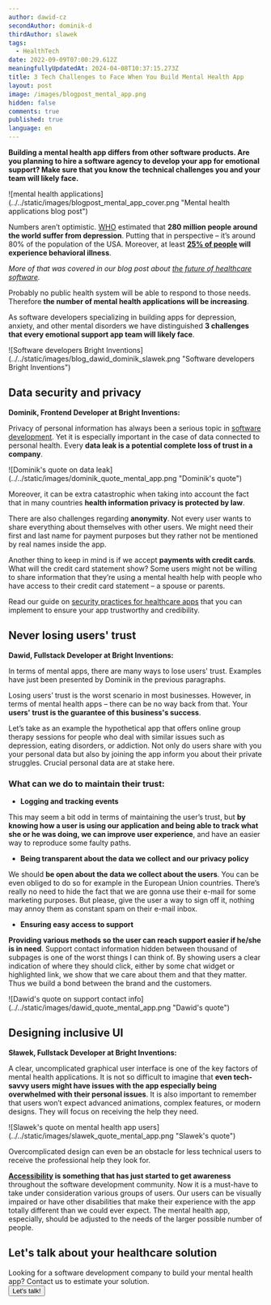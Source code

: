 ```yaml
---
author: dawid-cz
secondAuthor: dominik-d
thirdAuthor: slawek
tags:
  - HealthTech
date: 2022-09-09T07:00:29.612Z
meaningfullyUpdatedAt: 2024-04-08T10:37:15.273Z
title: 3 Tech Challenges to Face When You Build Mental Health App
layout: post
image: /images/blogpost_mental_app.png
hidden: false
comments: true
published: true
language: en
---
```

**Building a mental health app differs from other software products. Are you planning to hire a software agency to develop your app for emotional support? Make sure that you know the technical challenges you and your team will likely face.**

<div className="image">![mental health applications](../../static/images/blogpost_mental_app_cover.png "Mental health applications blog post")</div>

Numbers aren’t optimistic. [WHO](https://www.who.int/news-room/fact-sheets/detail/depression) estimated that **280 million people around the world suffer from depression**. Putting that in perspective – it’s around 80% of the population of the USA. Moreover, at least **[25% of people](https://www2.deloitte.com/content/dam/insights/us/articles/glob114104_future-of-behavioral-health/GLOB114104_Future-of-behavioral-health.pdf) will experience behavioral illness**. 

*More of that was covered in our blog post about [the future of healthcare software](https://brightinventions.pl/blog/healthcare-software-development-not-a-future/).*

Probably no public health system will be able to respond to those needs. Therefore **the number of mental health applications will be increasing**. 

As software developers specializing in building apps for depression, anxiety, and other mental disorders we have distinguished **3 challenges that every emotional support app team will likely face**.

<div className="image">![Software developers Bright Inventions](../../static/images/blog_dawid_dominik_slawek.png "Software developers Bright Inventions")</div>

## Data security and privacy

**Dominik, Frontend Developer at Bright Inventions:**

Privacy of personal information has always been a serious topic in [software development](/our-areas/custom-software-development). Yet it is especially important in the case of data connected to personal health. Every **data leak is a potential complete loss of trust in a company**. 

<div className="image">![Dominik's quote on data leak](../../static/images/dominik_quote_mental_app.png "Dominik's quote")</div>

Moreover, it can be extra catastrophic when taking into account the fact that in many countries **health information privacy is protected by law**. 

There are also challenges regarding **anonymity**. Not every user wants to share everything about themselves with other users. We might need their first and last name for payment purposes but they rather not be mentioned by real names inside the app. 

Another thing to keep in mind is if we accept **payments with credit cards**. What will the credit card statement show? Some users might not be willing to share information that they’re using a mental health help with people who have access to their credit card statement – a spouse or parents.

Read our guide on [security practices for healthcare apps](/blog/cyber-security-in-healthcare/) that you can implement  to ensure your app trustworthy and credibility.

## Never losing users' trust

**Dawid, Fullstack Developer at Bright Inventions:**

In terms of mental apps, there are many ways to lose users' trust. Examples have just been presented by Dominik in the previous paragraphs.

Losing users’ trust is the worst scenario in most businesses. However, in terms of mental health apps – there can be no way back from that. Your **users' trust is the guarantee of this business's success**.

Let’s take as an example the hypothetical app that offers online group therapy sessions for people who deal with similar issues such as depression, eating disorders, or addiction. Not only do users share with you your personal data but also by joining the app inform you about their private struggles. Crucial personal data are at stake here. 

### What can we do to maintain their trust:

* **Logging and tracking events**

This may seem a bit odd in terms of maintaining the user’s trust, but **by knowing how a user is using our application and being able to track what she or he was doing, we can improve user experience**, and have an easier way to reproduce some faulty paths.

* **Being transparent about the data we collect and our privacy policy**

We should **be open about the data we collect about the users**. You can be even obliged to do so for example in the European Union countries. There’s really no need to hide the fact that we are gonna use their e-mail for some marketing purposes. But please, give the user a way to sign off it, nothing may annoy them as constant spam on their e-mail inbox.

* **Ensuring easy access to support**

**Providing various methods so the user can reach support easier if he/she is in need**. Support contact information hidden between thousand of subpages is one of the worst things I can think of. By showing users a clear indication of where they should click, either by some chat widget or highlighted link, we show that we care about them and that they matter. Thus we build a bond between the brand and the customers.

<div className="image">![Dawid's quote on support contact info](../../static/images/dawid_quote_mental_app.png "Dawid's quote")</div>

## Designing inclusive UI

**Sławek, Fullstack Developer at Bright Inventions:**

A clear, uncomplicated graphical user interface is one of the key factors of mental health applications. It is not so difficult to imagine that **even tech-savvy users might have issues with the app especially being overwhelmed with their personal issues**. It is also important to remember that users won’t expect advanced animations, complex features, or modern designs. They will focus on receiving the help they need.

<div className="image">![Slawek's quote on mental health app users](../../static/images/slawek_quote_mental_app.png "Slawek's quote")</div>

Overcomplicated design can even be an obstacle for less technical users to receive the professional help they look for.

**[Accessibility](https://developer.mozilla.org/en-US/docs/Learn/Accessibility/What_is_accessibility) is something that has just started to get awareness** throughout the software development community. Now it is a must-have to take under consideration various groups of users. Our users can be visually impaired or have other disabilities that make their experience with the app totally different than we could ever expect. The mental health app, especially, should be adjusted to the needs of the larger possible number of people.

<div className="block-button"><h2>Let's talk about your healthcare solution</h2><div>Looking for a software development company to build your mental health app? Contact us to estimate your solution.</div><a href="/start-project"><button>Let's talk!</button></a></div>